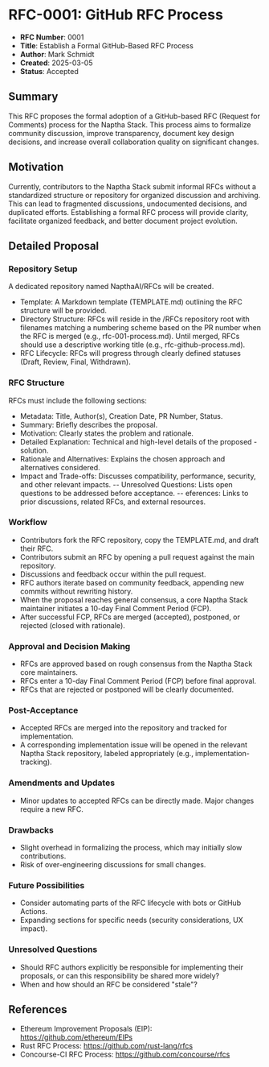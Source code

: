 # RFC-0001: GitHub RFC Process

- **RFC Number**: 0001
- **Title**: Establish a Formal GitHub-Based RFC Process
- **Author**: Mark Schmidt
- **Created**: 2025-03-05
- **Status**: Accepted


## Summary

This RFC proposes the formal adoption of a GitHub-based RFC (Request for Comments) process for the Naptha Stack. This process aims to formalize community discussion, improve transparency, document key design decisions, and increase overall collaboration quality on significant changes.

## Motivation

Currently, contributors to the Naptha Stack submit informal RFCs without a standardized structure or repository for organized discussion and archiving. This can lead to fragmented discussions, undocumented decisions, and duplicated efforts. Establishing a formal RFC process will provide clarity, facilitate organized feedback, and better document project evolution.

## Detailed Proposal

### Repository Setup

A dedicated repository named NapthaAI/RFCs will be created.

- Template: A Markdown template (TEMPLATE.md) outlining the RFC structure will be provided.
- Directory Structure: RFCs will reside in the /RFCs repository root with filenames matching a numbering scheme based on the PR number when the RFC is merged (e.g., rfc-001-process.md). Until merged, RFCs should use a descriptive working title (e.g., rfc-github-process.md).
- RFC Lifecycle: RFCs will progress through clearly defined statuses (Draft, Review, Final, Withdrawn).

### RFC Structure

RFCs must include the following sections:
- Metadata: Title, Author(s), Creation Date, PR Number, Status.
- Summary: Briefly describes the proposal.
- Motivation: Clearly states the problem and rationale.
- Detailed Explanation: Technical and high-level details of the proposed - solution.
- Rationale and Alternatives: Explains the chosen approach and alternatives considered.
- Impact and Trade-offs: Discusses compatibility, performance, security, and other relevant impacts.
-- Unresolved Questions: Lists open questions to be addressed before acceptance.
-- eferences: Links to prior discussions, related RFCs, and external resources.

### Workflow
- Contributors fork the RFC repository, copy the TEMPLATE.md, and draft their RFC.
- Contributors submit an RFC by opening a pull request against the main repository.
- Discussions and feedback occur within the pull request.
- RFC authors iterate based on community feedback, appending new commits without rewriting history.
- When the proposal reaches general consensus, a core Naptha Stack maintainer initiates a 10-day Final Comment Period (FCP).
- After successful FCP, RFCs are merged (accepted), postponed, or rejected (closed with rationale).

### Approval and Decision Making
- RFCs are approved based on rough consensus from the Naptha Stack core maintainers.
- RFCs enter a 10-day Final Comment Period (FCP) before final approval.
- RFCs that are rejected or postponed will be clearly documented.

### Post-Acceptance
- Accepted RFCs are merged into the repository and tracked for implementation.
- A corresponding implementation issue will be opened in the relevant Naptha Stack repository, labeled appropriately (e.g., implementation-tracking).

### Amendments and Updates
- Minor updates to accepted RFCs can be directly made. Major changes require a new RFC.

### Drawbacks
- Slight overhead in formalizing the process, which may initially slow contributions.
- Risk of over-engineering discussions for small changes.

### Future Possibilities
- Consider automating parts of the RFC lifecycle with bots or GitHub Actions.
- Expanding sections for specific needs (security considerations, UX impact).

### Unresolved Questions
- Should RFC authors explicitly be responsible for implementing their proposals, or can this responsibility be shared more widely?
- When and how should an RFC be considered "stale"?

## References
- Ethereum Improvement Proposals (EIP): https://github.com/ethereum/EIPs
- Rust RFC Process: https://github.com/rust-lang/rfcs
- Concourse-CI RFC Process: https://github.com/concourse/rfcs

